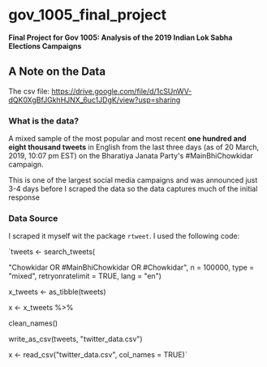# gov_1005_final_project
__Final Project for Gov 1005: Analysis of the 2019 Indian Lok Sabha Elections Campaigns__
## A Note on the Data
The csv file: https://drive.google.com/file/d/1cSUnWV-dQK0XgBfJGkhHJNX_6uc1JDgK/view?usp=sharing

### What is the data?
A mixed sample of the most popular and most recent **one hundred and eight thousand tweets** in English from the last three days (as of 20 March, 2019, 10:07 pm EST) on the Bharatiya Janata Party's #MainBhiChowkidar campaign.

This is one of the largest social media campaigns and was announced just 3-4 days before I scraped the data so the data captures much of the initial response


### Data Source
I scraped it myself wit the package `rtweet`. I used the following code:
 
`tweets <- search_tweets(

  "Chowkidar OR #MainBhiChowkidar OR #Chowkidar", n = 100000, type = "mixed", retryonratelimit = TRUE, lang = "en")

x_tweets <- as_tibble(tweets)

x <- x_tweets %>%

clean_names()

write_as_csv(tweets, "twitter_data.csv")

x <- read_csv("twitter_data.csv", col_names = TRUE)`

